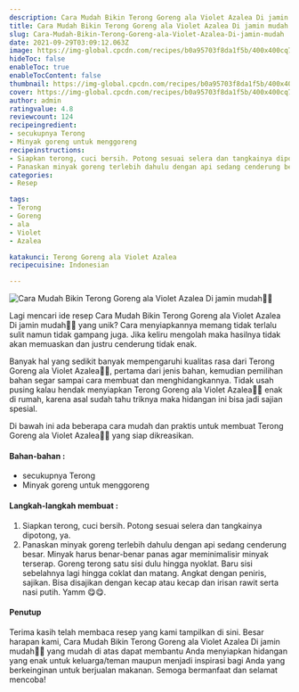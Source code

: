 ```yaml
---
description: Cara Mudah Bikin Terong Goreng ala Violet Azalea Di jamin mudah"
title: Cara Mudah Bikin Terong Goreng ala Violet Azalea Di jamin mudah
slug: Cara-Mudah-Bikin-Terong-Goreng-ala-Violet-Azalea-Di-jamin-mudah
date: 2021-09-29T03:09:12.063Z
image: https://img-global.cpcdn.com/recipes/b0a95703f8da1f5b/400x400cq70/photo.jpg
hideToc: false
enableToc: true
enableTocContent: false
thumbnail: https://img-global.cpcdn.com/recipes/b0a95703f8da1f5b/400x400cq70/photo.jpg
cover: https://img-global.cpcdn.com/recipes/b0a95703f8da1f5b/400x400cq70/photo.jpg
author: admin
ratingvalue: 4.8
reviewcount: 124
recipeingredient:
- secukupnya Terong
- Minyak goreng untuk menggoreng
recipeinstructions:
- Siapkan terong, cuci bersih. Potong sesuai selera dan tangkainya dipotong, ya.
- Panaskan minyak goreng terlebih dahulu dengan api sedang cenderung besar. Minyak harus benar-benar panas agar meminimalisir minyak terserap. Goreng terong satu sisi dulu hingga nyoklat. Baru sisi sebelahnya lagi hingga coklat dan matang. Angkat dengan peniris, sajikan. Bisa disajikan dengan kecap atau kecap dan irisan rawit serta nasi putih. Yamm 😋😋.
categories:
- Resep

tags:
- Terong
- Goreng
- ala
- Violet
- Azalea

katakunci: Terong Goreng ala Violet Azalea
recipecuisine: Indonesian

---
```


![Cara Mudah Bikin Terong Goreng ala Violet Azalea Di jamin mudah👩‍🍳](https://img-global.cpcdn.com/recipes/b0a95703f8da1f5b/400x400cq70/photo.jpg)

Lagi mencari ide resep Cara Mudah Bikin Terong Goreng ala Violet Azalea Di jamin mudah👩‍🍳 yang unik? Cara menyiapkannya memang tidak terlalu sulit namun tidak gampang juga. Jika keliru mengolah maka hasilnya tidak akan memuaskan dan justru cenderung tidak enak.

Banyak hal yang sedikit banyak mempengaruhi kualitas rasa dari Terong Goreng ala Violet Azalea👩‍🍳, pertama dari jenis bahan, kemudian pemilihan bahan segar sampai cara membuat dan menghidangkannya. Tidak usah pusing kalau hendak menyiapkan Terong Goreng ala Violet Azalea👩‍🍳 enak di rumah, karena asal sudah tahu triknya maka hidangan ini bisa jadi sajian spesial.

Di bawah ini ada beberapa cara mudah dan praktis untuk membuat Terong Goreng ala Violet Azalea👩‍🍳 yang siap dikreasikan.

<!--inarticleads1-->

#### Bahan-bahan :

- secukupnya Terong
- Minyak goreng untuk menggoreng

<!--inarticleads2-->

#### Langkah-langkah membuat :

1. Siapkan terong, cuci bersih. Potong sesuai selera dan tangkainya dipotong, ya.
1. Panaskan minyak goreng terlebih dahulu dengan api sedang cenderung besar. Minyak harus benar-benar panas agar meminimalisir minyak terserap. Goreng terong satu sisi dulu hingga nyoklat. Baru sisi sebelahnya lagi hingga coklat dan matang. Angkat dengan peniris, sajikan. Bisa disajikan dengan kecap atau kecap dan irisan rawit serta nasi putih. Yamm 😋😋.

#### Penutup

Terima kasih telah membaca resep yang kami tampilkan di sini. Besar harapan kami, Cara Mudah Bikin Terong Goreng ala Violet Azalea Di jamin mudah👩‍🍳 yang mudah di atas dapat membantu Anda menyiapkan hidangan yang enak untuk keluarga/teman maupun menjadi inspirasi bagi Anda yang berkeinginan untuk berjualan makanan. Semoga bermanfaat dan selamat mencoba!